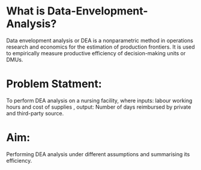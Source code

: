 # What is Data-Envelopment-Analysis?
Data envelopment analysis or DEA is a nonparametric method in operations research and economics for the estimation of production frontiers. It is used to empirically measure productive efficiency of decision-making units or DMUs.
# Problem Statment:
To perform DEA analysis on a nursing facility, where inputs: labour working hours and cost of supplies 
                                                     , output: Number of days reimbursed by private and third-party source.
# Aim:
Performing DEA analysis under different assumptions and summarising its efficiency.
                                                     
